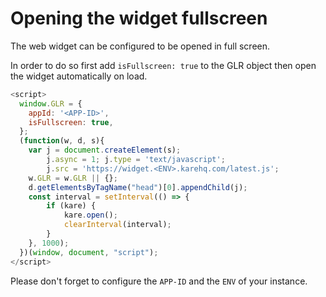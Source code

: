 # Opening the widget fullscreen

The web widget can be configured to be opened in full screen. 

In order to do so first add `isFullscreen: true` to the GLR object then open the widget automatically on load. 

```javascript
<script>
  window.GLR = {
    appId: '<APP-ID>',
    isFullscreen: true,
  };
  (function(w, d, s){
    var j = document.createElement(s); 
        j.async = 1; j.type = 'text/javascript'; 
        j.src = 'https://widget.<ENV>.karehq.com/latest.js';
    w.GLR = w.GLR || {};
    d.getElementsByTagName("head")[0].appendChild(j);
    const interval = setInterval(() => {
        if (kare) {
            kare.open();
            clearInterval(interval);
        }
    }, 1000);
  })(window, document, "script");
</script>
```

Please don't forget to configure the `APP-ID` and the `ENV` of your instance. 
